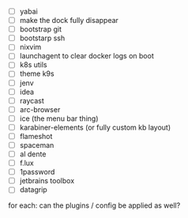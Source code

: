 - [ ] yabai
- [ ] make the dock fully disappear
- [ ] bootstrap git
- [ ] bootstarp ssh
- [ ] nixvim
- [ ] launchagent to clear docker logs on boot
- [ ] k8s utils
- [ ] theme k9s
- [ ] jenv
- [ ] idea
- [ ] raycast
- [ ] arc-browser
- [ ] ice (the menu bar thing)
- [ ] karabiner-elements (or fully custom kb layout)
- [ ] flameshot
- [ ] spaceman
- [ ] al dente
- [ ] f.lux
- [ ] 1password
- [ ] jetbrains toolbox
- [ ] datagrip

for each: can the plugins / config be applied as well?
